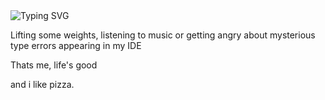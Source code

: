 
<img src="https://readme-typing-svg.demolab.com?font=Fira+Code&size=16&duration=2000&pause=1&color=D247F7&background=FFFFFF00&multiline=true&repeat=false&width=500&height=280&lines=export+const+Welcome+%3D+()+%3D%3E+%7B;%E3%85%A4return+(;%E3%85%A4%E3%85%A4%3Cheader+className%3D%22text-%5B%23D247F7FF%5D%22%3E;%E3%85%A4%E3%85%A4%E3%85%A4%3Ch1+className%3D%22text-lg%22%3E;%E3%85%A4%E3%85%A4%E3%85%A4%E3%85%A4Welcome+to+my+profile+%F0%9F%91%8B%F0%9F%8F%BB;%E3%85%A4%E3%85%A4%E3%85%A4%3C%2Fh1%3E;%E3%85%A4%E3%85%A4%E3%85%A4%3Ch2+className%3D%22hidden+lg%3Ablock+text-md%22%3E;%E3%85%A4%E3%85%A4%E3%85%A4%E3%85%A4While++you're+reading+this%2C+i'm+probably;%E3%85%A4%E3%85%A4%E3%85%A4%E3%85%A4coding+with+Next.js+and+shadcn%2Fui+%F0%9F%98%8E%F0%9F%91%8D;%E3%85%A4%E3%85%A4%E3%85%A4%3C%2Fh2%3E;%E3%85%A4%E3%85%A4%3C%2Fheader%3E;%E3%85%A4);%7D" alt="Typing SVG" />

<div align="left">
  

Lifting some weights, listening to music or getting angry about mysterious type errors appearing in my IDE

Thats me, life's good

and i like pizza.
</div>



